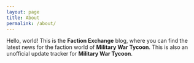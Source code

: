 ```yaml
---
layout: page
title: About
permalink: /about/
---
```


Hello, world!
This is the **Faction Exchange** blog, where you can find the latest news for the faction world of **Military War Tycoon**.
This is also an unofficial update tracker for **Military War Tycoon**.
